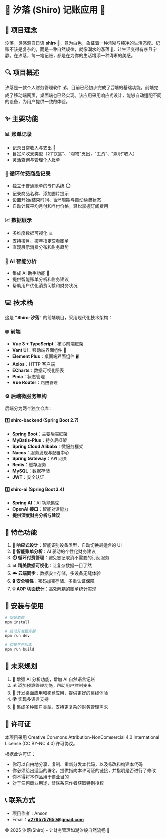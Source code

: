 # 🌊 汐落 (Shiro) 记账应用 🌊

## 📝 项目理念

汐落，灵感源自日语 **shiro** 🤍，意为白色，象征着一种清晰与纯净的生活态度。记账不该是复杂的，而是一种自然规律，就像潮水的涨落 🌊，让生活变得有序且宁静。在汐落，每一笔记账，都是在为你的生活增添一种清晰的美感。

## 🔍 项目概述

汐落是一款个人财务管理软件 💰，目前已经初步完成了后端的基础功能，前端完成了移动端网页，桌面端也已经实现。该应用采用响应式设计，能够自动适配不同的设备，为用户提供一致的体验。

## ✨ 主要功能

### 📊 账单记录

- 记录日常收入与支出 💸
- 自定义收支类型（如"饮食"、"购物"支出，"工资"、"兼职"收入）
- 灵活查询与管理个人账单

### 🔄 循环付费商品记录

- 独立于普通账单的专门系统 ⭕
- 记录商品名称、添加图片提示
- 设置开始/结束时间、循环周期与自动续费状态
- 自动计算平均月付和年付价格，轻松掌握订阅费用

### 📈 数据展示

- 多维度数据可视化 📊
- 支持按月、按年指定查看账单
- 直观展示消费分布和财务趋势

### 🤖 AI 智能分析

- 集成 AI 助手功能 🧠
- 提供智能账单分析和财务建议
- 帮助用户优化消费习惯和财务状况

## 💻 技术栈

这是 **"Shiro-汐落"** 的前端项目，采用现代化技术架构：

### 🌐 前端

- **Vue 3 + TypeScript**：核心前端框架
- **Vant UI**：移动端界面组件 📱
- **Element Plus**：桌面端界面组件 🖥️
- **Axios**：HTTP 客户端
- **ECharts**：数据可视化图表
- **Pinia**：状态管理
- **Vue Router**：路由管理

### ⚙️ 后端微服务架构

后端分为两个独立仓库：

#### 1️⃣ shiro-backend (Spring Boot 2.7)

- **Spring Boot**：主要后端框架
- **MyBatis-Plus**：持久层框架
- **Spring Cloud Alibaba**：微服务框架
- **Nacos**：服务发现与配置中心
- **Spring Gateway**：API 网关
- **Redis**：缓存服务
- **MySQL**：数据存储
- **JWT**：安全认证

#### 2️⃣ shiro-ai (Spring Boot 3.4)

- **Spring AI**：AI 功能集成
- **OpenAI 接口**：智能对话能力
- **提供深度财务分析与建议**

## 🌟 特色功能

1. **🔄 响应式设计**：智能识别设备类型，自动切换最适合的 UI
2. **🧠 智能账单分析**：AI 驱动的个性化财务建议
3. **⏱️ 循环付费管理**：避免忘记取消不需要的订阅服务
4. **📊 精美数据可视化**：让复杂数据一目了然
5. **☁️ 云端同步**：数据安全存储，多设备无缝体验
6. **🔒 安全特性**：密码加密存储、多重认证保障
7. **💡 AOP 切面统计**：高效解耦的账单统计实现

## 🚀 安装与使用

```bash
# 安装依赖
npm install

# 启动开发服务器
npm run dev

# 构建生产版本
npm run build
```

## 🔮 未来规划

1. 🧠 增强 AI 分析功能，增加 AI 自然语言记账
2. 💰 添加预算管理功能，帮助用户控制支出
3. 📱 开发桌面应用和移动应用，提供更好的离线体验
4. 🌍 实现多语言支持
5. 🏦 集成多种账户类型，支持更复杂的财务管理需求

## 📜 许可证

本项目采用 Creative Commons Attribution-NonCommercial 4.0 International License (CC BY-NC 4.0) 许可协议。

根据此许可证：

- 你可以自由地分享、复制、重新分发本代码，以及修改和构建本代码
- 你必须给出适当的署名，提供指向本许可证的链接，并指明是否进行了修改
- 你不得将本作品用于商业目的
- 对于任何商业用途，请联系原作者获取特别授权

## 📞 联系方式

- 项目作者：Anson
- Email：**a2795757650@gmail.com**

© 2025 汐落(Shiro) - 让财务管理如潮汐般自然流畅 🌊
